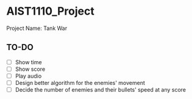 # AIST1110_Project
Project Name: Tank War

## TO-DO
- [ ] Show time
- [ ] Show score
- [ ] Play audio
- [ ] Design better algorithm for the enemies' movement
- [ ] Decide the number of enemies and their bullets' speed at any score
